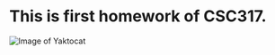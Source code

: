 # This is first homework of CSC317.
![Image of Yaktocat](https://octodex.github.com/images/yaktocat.png)
